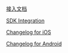 [接入文档](https://github.com/zplayads/ZPLAYAds-unity/blob/master/source/document/ZPLAYAds%20for%20Unity(zh-cn).md)

[SDK Integration](https://github.com/zplayads/ZPLAYAds-unity/blob/master/source/document/ZPLAYAds%20for%20Unity(en).md)

[Changelog for iOS](https://github.com/zplayads/PlayableAdsDemo-iOS)

[Changelog for Android](https://github.com/zplayads/PlayableAdsDemo-android)
